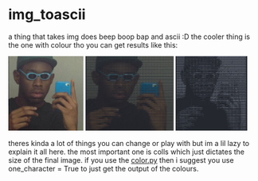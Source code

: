 # img_toascii

a thing that takes img does beep boop bap and ascii :D
the cooler thing is the one with colour tho you can get results like this: 
<p>
<tb><img src="https://github.com/4C4F4943/img_toascii/blob/main/tylor.jpeg" witdh=150 height = 150> 
<img src="https://github.com/4C4F4943/img_toascii/blob/main/tylor.png" witdh=150 height=150>
<img src ="https://github.com/4C4F4943/img_toascii/blob/main/tdog.png" witdh=150 height=150>
</p>
theres kinda a lot of things you can change or play with but im a lil lazy to explain it all here. the most important one is colls which just dictates the size of the final image. 
  if you use the <a href = "https://github.com/4C4F4943/img_toascii/blob/main/color.py">color.py</a> then i suggest you use one_character = True to just get the output of the colours.

